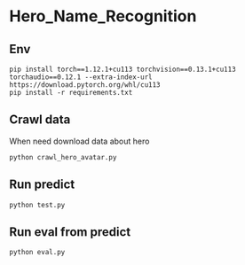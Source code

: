 # Hero_Name_Recognition

## Env 
```
pip install torch==1.12.1+cu113 torchvision==0.13.1+cu113 torchaudio==0.12.1 --extra-index-url https://download.pytorch.org/whl/cu113
pip install -r requirements.txt
```

## Crawl data
When need download data about hero
```
python crawl_hero_avatar.py
```

## Run predict 
```
python test.py 
```

## Run eval from predict 
```
python eval.py 
```
